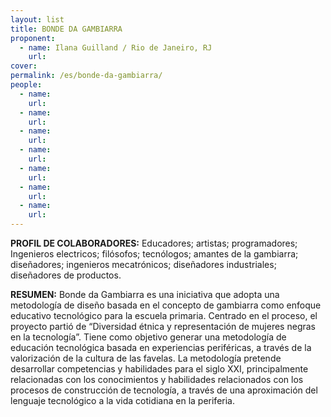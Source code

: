 ```yaml
---
layout: list
title: BONDE DA GAMBIARRA 
proponent:
  - name: Ilana Guilland / Rio de Janeiro, RJ
    url: 
cover:
permalink: /es/bonde-da-gambiarra/
people:
  - name:
    url: 
  - name:
    url: 
  - name: 
    url: 
  - name: 
    url: 
  - name:
    url: 
  - name: 
    url: 
  - name: 
    url: 
---
```


**PROFIL DE COLABORADORES:** 
Educadores; artistas; programadores; Ingenieros electricos; filósofos; tecnólogos; amantes de la gambiarra; diseñadores; ingenieros mecatrónicos; diseñadores industriales; diseñadores de productos.

**RESUMEN:**
Bonde da Gambiarra es una iniciativa que adopta una metodología de diseño basada en el concepto de gambiarra como enfoque educativo tecnológico para la escuela primaria.
Centrado en el proceso, el proyecto partió de “Diversidad étnica y representación de mujeres negras en la tecnología”. Tiene como objetivo generar una metodología de educación tecnológica basada en experiencias periféricas, a través de la valorización de la cultura de las favelas. La metodología pretende desarrollar competencias y habilidades para el siglo XXI, principalmente relacionadas con los conocimientos y habilidades relacionados con los procesos de construcción de tecnología, a través de una aproximación del lenguaje tecnológico a la vida cotidiana en la periferia.
